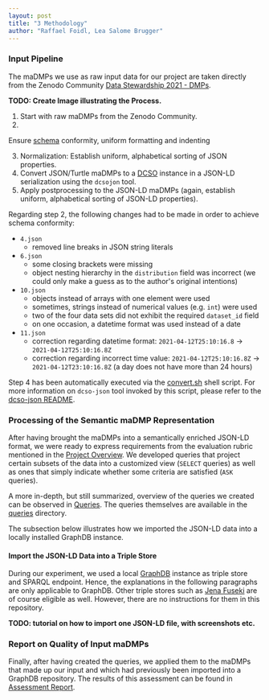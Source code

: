 ```yaml
---
layout: post
title: "3 Methodology"
author: "Raffael Foidl, Lea Salome Brugger"
---
```


### Input Pipeline

The maDMPs we use as raw input data for our project are taken directly from the Zenodo
Community [Data Stewardship 2021 - DMPs](https://zenodo.org/communities/dast-2021/).

__TODO: Create Image illustrating the Process.__

1. Start with raw maDMPs from the Zenodo Community.
2.

Ensure [schema](https://github.com/RDA-DMP-Common/RDA-DMP-Common-Standard/blob/master/examples/JSON/JSON-schema/1.1/maDMP-schema-1.1.json)
conformity, uniform formatting and indenting

3. Normalization: Establish uniform, alphabetical sorting of JSON properties.
4. Convert JSON/Turtle maDMPs to
   a [DCSO](https://github.com/RDA-DMP-Common/RDA-DMP-Common-Standard/tree/master/ontologies) instance in a JSON-LD
   serialization using the `dcsojon` tool.
5. Apply postprocessing to the JSON-LD maDMPs (again, establish uniform, alphabetical sorting of JSON-LD properties).

Regarding step 2, the following changes had to be made in order to achieve schema conformity:

* `4.json`
    * removed line breaks in JSON string literals
* `6.json`
    * some closing brackets were missing
    * object nesting hierarchy in the `distribution` field was incorrect (we could only make a guess as to the author's
      original intentions)
* `10.json`
    * objects instead of arrays with one element were used
    * sometimes, strings instead of numerical values (e.g. `int`) were used
    * two of the four data sets did not exhibit the required `dataset_id` field
    * on one occasion, a datetime format was used instead of a date
* `11.json`
    * correction regarding datetime format: `2021-04-12T25:10:16.8` -> `2021-04-12T25:10:16.8Z`
    * correction regarding incorrect time value: `2021-04-12T25:10:16.8Z` -> `2021-04-12T23:10:16.8Z` (a day does not
      have more than 24 hours)

Step 4 has been automatically executed via the [convert.sh](maDMPs/convert.sh) shell script. For more information
on `dcso-json`
tool invoked by this script, please refer to the [dcso-json README](dcso-json/README.md).

### Processing of the Semantic maDMP Representation

After having brought the maDMPs into a semantically enriched JSON-LD format, we were ready to express requirements from
the evaluation rubric mentioned in the [Project Overview](#project-overview). We developed queries that project certain
subsets of the data into a customized view (`SELECT` queries) as well as ones that simply indicate whether some criteria
are satisfied (`ASK` queries).

A more in-depth, but still summarized, overview of the queries we created can be observed in [Queries](#queries). The
queries themselves are available in the [queries](queries) directory.

The subsection below illustrates how we imported the JSON-LD data into a locally installed GraphDB instance.

#### Import the JSON-LD Data into a Triple Store

During our experiment, we used a local [GraphDB](https://www.ontotext.com/products/graphdb/) instance as triple store
and SPARQL endpoint. Hence, the explanations in the following paragraphs are only applicable to GraphDB. Other triple
stores such as [Jena Fuseki](https://jena.apache.org/documentation/fuseki2/) are of course eligible as well. However,
there are no instructions for them in this repository.

__TODO: tutorial on how to import one JSON-LD file, with screenshots etc.__

### Report on Quality of Input maDMPs

Finally, after having created the queries, we applied them to the maDMPs that made up our input and which had previously
been imported into a GraphDB repository. The results of this assessment can be found
in [Assessment Report](#assessment-report).

